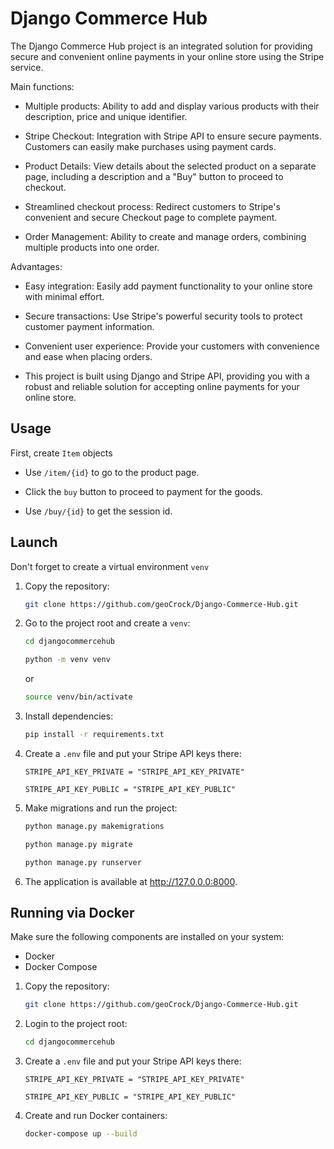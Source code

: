 # Django Commerce Hub

The Django Commerce Hub project is an integrated solution for providing secure and convenient online payments in your online store using the Stripe service.

Main functions:

- Multiple products: Ability to add and display various products with their description, price and unique identifier.

- Stripe Checkout: Integration with Stripe API to ensure secure payments. Customers can easily make purchases using payment cards.

- Product Details: View details about the selected product on a separate page, including a description and a "Buy" button to proceed to checkout.

- Streamlined checkout process: Redirect customers to Stripe's convenient and secure Checkout page to complete payment.

- Order Management: Ability to create and manage orders, combining multiple products into one order.

Advantages:

- Easy integration: Easily add payment functionality to your online store with minimal effort.

- Secure transactions: Use Stripe's powerful security tools to protect customer payment information.

- Convenient user experience: Provide your customers with convenience and ease when placing orders.

- This project is built using Django and Stripe API, providing you with a robust and reliable solution for accepting online payments for your online store.

## Usage

First, create `Item` objects

- Use `/item/{id}` to go to the product page.
- Click the `buy` button to proceed to payment for the goods.

- Use `/buy/{id}` to get the session id.

## Launch

Don't forget to create a virtual environment `venv`

1. Copy the repository:

      ```bash
      git clone https://github.com/geoCrock/Django-Commerce-Hub.git
      ```

2. Go to the project root and create a `venv`:

      ```bash
      cd djangocommercehub
      ```

      ```bash
      python -m venv venv
      ```
      or

      ```bash
      source venv/bin/activate
      ```

4. Install dependencies:

      ```bash
      pip install -r requirements.txt
      ```

5. Create a `.env` file and put your Stripe API keys there:

      ```env
      STRIPE_API_KEY_PRIVATE = "STRIPE_API_KEY_PRIVATE"
    
      STRIPE_API_KEY_PUBLIC = "STRIPE_API_KEY_PUBLIC"
      ```


6. Make migrations and run the project:
   
     ```bash
     python manage.py makemigrations
      ```

     ```bash
     python manage.py migrate
      ```

     ```bash
     python manage.py runserver
      ```
   
7. The application is available at http://127.0.0.0:8000.



## Running via Docker

Make sure the following components are installed on your system:

- Docker
- Docker Compose


1. Copy the repository:

      ```bash
      git clone https://github.com/geoCrock/Django-Commerce-Hub.git
      ```

2. Login to the project root:

      ```bash
      cd djangocommercehub
      ```

3. Create a `.env` file and put your Stripe API keys there:

      ```env
      STRIPE_API_KEY_PRIVATE = "STRIPE_API_KEY_PRIVATE"
    
      STRIPE_API_KEY_PUBLIC = "STRIPE_API_KEY_PUBLIC"
      ```

4. Create and run Docker containers:

      ```bash
      docker-compose up --build
      ```

